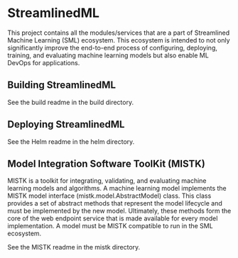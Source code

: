 # StreamlinedML

This project contains all the modules/services that are a part of Streamlined Machine Learning (SML) ecosystem.
This ecosystem is intended to not only significantly improve the end-to-end process of configuring, deploying, training, and evaluating machine learning models but also enable ML DevOps for applications.

## Building StreamlinedML

See the build readme in the build directory.

## Deploying StreamlinedML

See the Helm readme in the helm directory.

## Model Integration Software ToolKit (MISTK)

MISTK is a toolkit for integrating, validating, and evaluating machine learning models and algorithms. A machine learning model implements the MISTK model interface (mistk.model.AbstractModel) class. This class provides a set of abstract methods that represent the model lifecycle and must be implemented by the new model. Ultimately, these methods form the core of the web endpoint service that is made available for every model implementation. A model must be MISTK compatible to run in the SML ecosystem.

See the MISTK readme in the mistk directory.